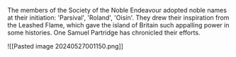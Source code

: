 The members of the Society of the Noble Endeavour adopted noble names at their initiation: 'Parsival', 'Roland', 'Oisín'. They drew their inspiration from the Leashed Flame, which gave the island of Britain such appalling power in some histories. One Samuel Partridge has chronicled their efforts.

![[Pasted image 20240527001150.png]]